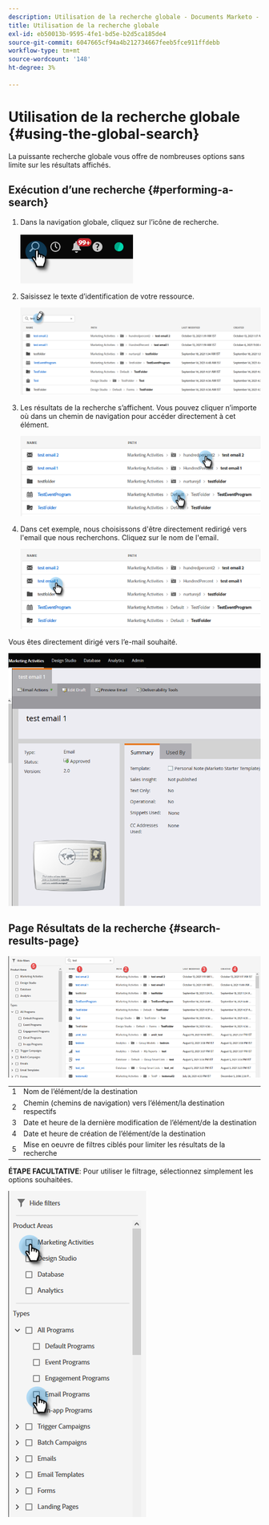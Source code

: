 ```yaml
---
description: Utilisation de la recherche globale - Documents Marketo - Documentation du produit
title: Utilisation de la recherche globale
exl-id: eb50013b-9595-4fe1-bd5e-b2d5ca185de4
source-git-commit: 6047665cf94a4b212734667feeb5fce911ffdebb
workflow-type: tm+mt
source-wordcount: '148'
ht-degree: 3%

---
```


# Utilisation de la recherche globale {#using-the-global-search}

La puissante recherche globale vous offre de nombreuses options sans limite sur les résultats affichés.

## Exécution d’une recherche {#performing-a-search}

1. Dans la navigation globale, cliquez sur l’icône de recherche.

   ![](assets/using-the-global-search-1.png)

1. Saisissez le texte d’identification de votre ressource.

   ![](assets/using-the-global-search-2.png)

1. Les résultats de la recherche s’affichent. Vous pouvez cliquer n’importe où dans un chemin de navigation pour accéder directement à cet élément.

   ![](assets/using-the-global-search-3.png)

1. Dans cet exemple, nous choisissons d&#39;être directement redirigé vers l&#39;email que nous recherchons. Cliquez sur le nom de l&#39;email.

   ![](assets/using-the-global-search-4.png)

Vous êtes directement dirigé vers l’e-mail souhaité.

![](assets/using-the-global-search-5.png)

## Page Résultats de la recherche {#search-results-page}

![](assets/using-the-global-search-6.png)

<table> 
 <tbody>
  <tr>
   <td>1</td> 
   <td>Nom de l’élément/de la destination</td> 
  </tr>
  <tr>
   <td>2</td> 
   <td>Chemin (chemins de navigation) vers l’élément/la destination respectifs</td> 
  </tr>
  <tr>
   <td>3</td> 
   <td>Date et heure de la dernière modification de l’élément/de la destination</td> 
  </tr>
  <tr>
   <td>4</td> 
   <td>Date et heure de création de l’élément/de la destination</td> 
  </tr>
  <tr>
   <td>5</td> 
   <td>Mise en oeuvre de filtres ciblés pour limiter les résultats de la recherche</td> 
  </tr>
 </tbody>
</table>

**ÉTAPE FACULTATIVE**: Pour utiliser le filtrage, sélectionnez simplement les options souhaitées.

![](assets/using-the-global-search-7.png)
